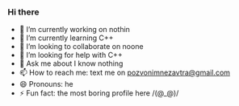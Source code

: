 ### Hi there 

- 🔭 I’m currently working on nothin
- 🌱 I’m currently learning C++
- 👯 I’m looking to collaborate on noone
- 🤔 I’m looking for help with C++
- 💬 Ask me about I know nothing 
- 📫 How to reach me: text me on pozvonimnezavtra@gmail.com
- 😄 Pronouns: he
- ⚡ Fun fact: the most boring profile here /(@_@)/

